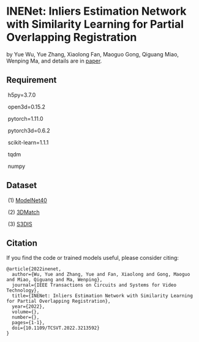 # INENet: Inliers Estimation Network with Similarity Learning for Partial Overlapping Registration

by Yue Wu, Yue Zhang, Xiaolong Fan, Maoguo Gong, Qiguang Miao, Wenping Ma, and details are in [paper](https://ieeexplore.ieee.org/document/9915616).


## Requirement

​	h5py=3.7.0

​	open3d=0.15.2

​	pytorch=1.11.0

​	pytorch3d=0.6.2

​	scikit-learn=1.1.1

​	tqdm

​	numpy

## Dataset

​		(1) [ModelNet40](https://shapenet.cs.stanford.edu/media/modelnet40_ply_hdf5_2048.zip)

​		(2) [3DMatch](https://3dmatch.cs.princeton.edu/)

​		(3) [S3DIS](https://shapenet.cs.stanford.edu/media/indoor3d_sem_seg_hdf5_data.zip)

## Citation

If you find the code or trained models useful, please consider citing:

```
@article{2022inenet,
  author={Wu, Yue and Zhang, Yue and Fan, Xiaolong and Gong, Maoguo and Miao, Qiguang and Ma, Wenping},  
  journal={IEEE Transactions on Circuits and Systems for Video Technology},  
  title={INENet: Inliers Estimation Network with Similarity Learning for Partial Overlapping Registration},  
  year={2022}, 
  volume={},  
  number={}, 
  pages={1-1},  
  doi={10.1109/TCSVT.2022.3213592}
}
```

